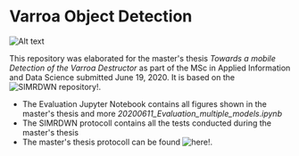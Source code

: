 # Varroa Object Detection #


![Alt text](/results/__examples/Varrao_yolt2_832.jpg?raw=true "")



This repository was elaborated for the master's thesis *Towards a mobile Detection of the Varroa Destructor* as part of the MSc in Applied Information and Data Science submitted June 19, 2020. It is based on the ![SIMRDWN repository!](https://github.com/avanetten/simrdwn).

- The Evaluation Jupyter Notebook contains all figures shown in the master's thesis and more *20200611_Evaluation_multiple_models.ipynb*
- The SIMRDWN protocoll contains all the tests conducted during the master's thesis
- The master's thesis protocoll can be found ![here!](https://docs.google.com/spreadsheets/d/1NhlGIajVtLvL9PySZ6wev_GOEyXtCpmQAyen9tnO338/edit?usp=sharing).


